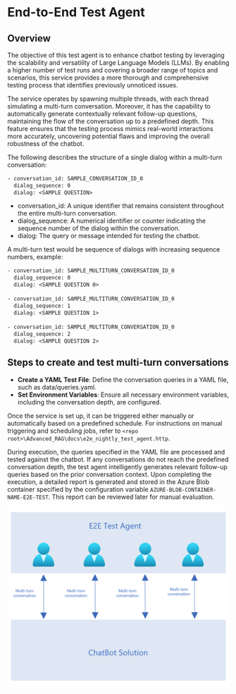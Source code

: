 # End-to-End Test Agent

## Overview
The objective of this test agent is to enhance chatbot testing by leveraging the scalability and versatility of Large Language Models (LLMs). By enabling a higher number of test runs and covering a broader range of topics and scenarios, this service provides a more thorough and comprehensive testing process that identifies previously unnoticed issues.

The service operates by spawning multiple threads, with each thread simulating a multi-turn conversation. Moreover, it has the capability to automatically generate contextually relevant follow-up questions, maintaining the flow of the conversation up to a predefined depth. This feature ensures that the testing process mimics real-world interactions more accurately, uncovering potential flaws and improving the overall robustness of the chatbot.

The following describes the structure of a single dialog within a multi-turn conversation:

```
- conversation_id: SAMPLE_CONVERSATION_ID_0
  dialog_sequence: 0
  dialog: <SAMPLE QUESTION>
```
- conversation_id: A unique identifier that remains consistent throughout the entire multi-turn conversation.
- dialog_sequence: A numerical identifier or counter indicating the sequence number of the dialog within the conversation.
- dialog: The query or message intended for testing the chatbot.

A multi-turn test would be sequence of dialogs with increasing sequence numbers, example:
```
- conversation_id: SAMPLE_MULTITURN_CONVERSATION_ID_0
  dialog_sequence: 0
  dialog: <SAMPLE QUESTION 0>

- conversation_id: SAMPLE_MULTITURN_CONVERSATION_ID_0
  dialog_sequence: 1
  dialog: <SAMPLE QUESTION 1>

- conversation_id: SAMPLE_MULTITURN_CONVERSATION_ID_0
  dialog_sequence: 2
  dialog: <SAMPLE QUESTION 2>
```

## Steps to create and test multi-turn conversations
- **Create a YAML Test File**: Define the conversation queries in a YAML file, such as data/queries.yaml.
- **Set Environment Variables**: Ensure all necessary environment variables, including the conversation depth, are configured.

Once the service is set up, it can be triggered either manually or automatically based on a predefined schedule. For instructions on manual triggering and scheduling jobs, refer to `<repo root>\Advanced_RAG\docs\e2e_nightly_test_agent.http`.

During execution, the queries specified in the YAML file are processed and tested against the chatbot. If any conversations do not reach the predefined conversation depth, the test agent intelligently generates relevant follow-up queries based on the prior conversation context. Upon completing the execution, a detailed report is generated and stored in the Azure Blob container specified by the configuration variable `AZURE-BLOB-CONTAINER-NAME-E2E-TEST`. This report can be reviewed later for manual evaluation.

![E2E Test Agent](e2e_test_agent.png)
